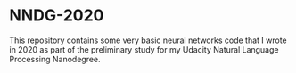 # NNDG-2020

This repository contains some very basic neural networks code that I wrote in 2020 as part of the preliminary study for my Udacity Natural Language Processing 
Nanodegree. 
